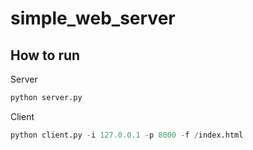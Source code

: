 # simple_web_server

## How to run  

Server
```python
python server.py
```

Client 
```python
python client.py -i 127.0.0.1 -p 8000 -f /index.html
```
